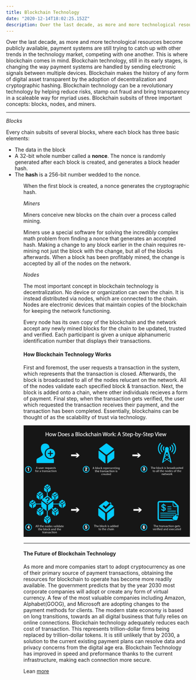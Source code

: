 ```yaml
---
title: Blockchain Technology
date: "2020-12-14T18:02:25.152Z"
description: Over the last decade, as more and more technological resources become publicly available, payment systems are still trying to catch up with other trends in the technology market, competing with one another.
---
```


Over the last decade, as more and more technological resources become publicly available, payment systems are still trying to catch up with other trends in the technology market, competing with one another. This is where blockchain comes in mind. Blockchain technology, still in its early stages, is changing the way payment systems are handled by sending electronic signals between multiple devices. Blockchain makes the history of any form of digital asset transparent by the adoption of decentralization and cryptographic hashing. Blockchain technology can be a revolutionary technology by helping reduce risks, stamp out fraud and bring transparency in a scaleable way for myriad uses. Blockchain subsits of three important concepts: blocks, nodes, and miners.

<hr />

<i>Blocks</i>
<br>

Every chain subsits of several blocks, where each block has three basic elements:

<ul>
<li>The data in the block</li>
<li>A 32-bit whole number called a <b>nonce</b>. The nonce is randomly generated after each block is created, and generates a block header hash.</li>
<li>The <b>hash</b> is a 256-bit number wedded to the nonce.</li>
<ul>

When the first block is created, a nonce generates the cryptographic hash.

<i>Miners</i>
<br>

Miners conceive new blocks on the chain over a process called mining.

Miners use a special software for solving the incredibly complex math problem from finding a nonce that generates an accepted hash. Making a change to any block earlier in the chain requires re-mining not just the block with the change, but all of the blocks afterwards. When a block has been profitably mined, the change is accepted by all of the nodes on the network.

<i>Nodes</i>
<br>

The most important concept in blockchain technology is decentralization. No device or organization can own the chain. It is instead distributed via nodes, which are connected to the chain. Nodes are electronic devices that maintain copies of the blockchain for keeping the network functioning.

Every node has its own copy of the blockchain and the network accept any newly mined blocks for the chain to be updated, trusted and verified. Each participant is given a unique alphanumeric identification number that displays their transactions.

#### How Blockchain Technology Works

First and foremost, the user requests a transaction in the system, which represents that the transaction is closed. Afterwards, the block is broadcasted to all of the nodes relucant on the network. All of the nodes validate each specified block & transaction. Next, the block is added onto a chain, where other individuals recieves a form of payment. Final step, when the transaction gets verified, the user which requested the transaction receives their payment, and the transaction has been completed. Essentially, blockchains can be thought of as the scalability of trust via technology.

<img src="blockchain-work.jpg" alt="blockchain" />
<br>
<hr/>

#### The Future of Blockchain Technology

As more and more companies start to adopt cryptocurrency as one of their primary source of payment transactions, obtaining the resources for blockchain to operate has become more readily available. The government predicts that by the year 2030 most corporate companies will adopt or create any form of virtual currency. A few of the most valuable companies including Amazon, Alphabet(GOOG), and Microsoft are adopting changes to the payment methods for clients. The modern state economy is based on long transitions, towards an all digital business that fully relies on online connections. Blockchain technology adequately reduces each cost of transaction. This represents trillion-dollar firms being replaced by trillion-dollar tokens. It is still unlikely that by 2030, a solution to the current existing payment plans can resolve data and privacy concerns from the digital age era. Blockchain Technology has improved in speed and preformance thanks to the current infrastructure, making each connection more secure.

Lean [more](https://www.blockchain-expo.com/2018/10/blockchain/future-of-blockchain-technology/)
